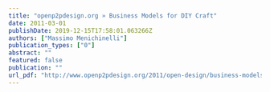 ```yaml
---
title: "openp2pdesign.org » Business Models for DIY Craft"
date: 2011-03-01
publishDate: 2019-12-15T17:58:01.063266Z
authors: ["Massimo Menichinelli"]
publication_types: ["0"]
abstract: ""
featured: false
publication: ""
url_pdf: "http://www.openp2pdesign.org/2011/open-design/business-models-for-diy-craft/"
---
```


